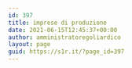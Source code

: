 ```yaml
---
id: 397
title: imprese di produzione
date: 2021-06-15T12:45:37+00:00
author: amministratoregoliardico
layout: page
guid: https://s1r.it/?page_id=397
---
```

